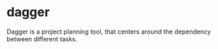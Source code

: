 # dagger
Dagger is a project planning tool, that centers around the dependency between different tasks.
